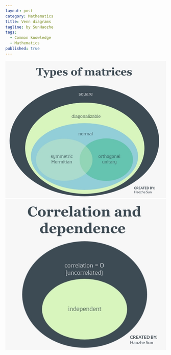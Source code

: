 ```yaml
---
layout: post
category: Mathematics
title: Venn diagrams
tagline: by SunHaozhe
tags: 
  - Common knowledge
  - Mathematics
published: true
---
```


<img src="/assets/images/blog/types_matrices.jpg"/>


<img src="/assets/images/blog/correlation_dependence.jpg"/>





